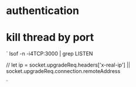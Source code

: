 # authentication

# kill thread by port 
`
lsof -n -i4TCP:3000 | grep LISTEN

  // let ip = socket.upgradeReq.headers['x-real-ip'] || socket.upgradeReq.connection.remoteAddress

`